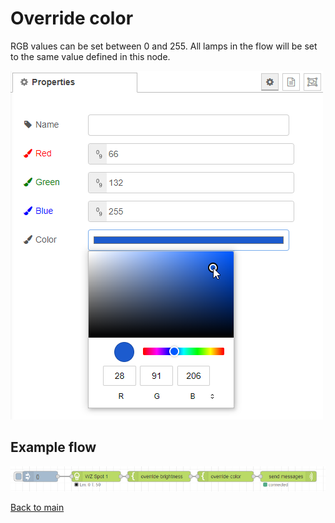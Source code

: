 # Override color

RGB values can be set between 0 and 255. All lamps in the flow will be set to the same value defined in this node.

![img](img/override-color-config.png)

## Example flow

![img](img/override-nodes-example.png)

[Back to main](../../README.MD)